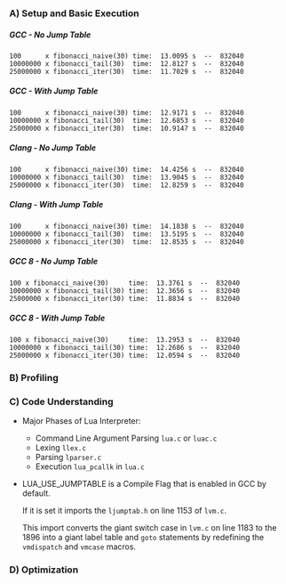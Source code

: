 
### A) Setup and Basic Execution

##### GCC - No Jump Table

```
100      x fibonacci_naive(30) time:  13.0095 s  --  832040
10000000 x fibonacci_tail(30)  time:  12.8127 s  --  832040
25000000 x fibonacci_iter(30)  time:  11.7029 s  --  832040
```

##### GCC - With Jump Table

```
100      x fibonacci_naive(30) time:  12.9171 s  --  832040
10000000 x fibonacci_tail(30)  time:  12.6853 s  --  832040
25000000 x fibonacci_iter(30)  time:  10.9147 s  --  832040
```

##### Clang - No Jump Table

```
100      x fibonacci_naive(30) time:  14.4256 s  --  832040
10000000 x fibonacci_tail(30)  time:  13.9045 s  --  832040
25000000 x fibonacci_iter(30)  time:  12.8259 s  --  832040
```

##### Clang - With Jump Table

```
100      x fibonacci_naive(30) time:  14.1838 s  --  832040
10000000 x fibonacci_tail(30)  time:  13.5195 s  --  832040
25000000 x fibonacci_iter(30)  time:  12.8535 s  --  832040
```

##### GCC 8 - No Jump Table 

```
100 x fibonacci_naive(30)     time:  13.3761 s  --  832040
10000000 x fibonacci_tail(30) time:  12.3656 s  --  832040
25000000 x fibonacci_iter(30) time:  11.8834 s  --  832040
```

##### GCC 8 - With Jump Table 

```
100 x fibonacci_naive(30)     time:  13.2953 s  --  832040
10000000 x fibonacci_tail(30) time:  12.2686 s  --  832040
25000000 x fibonacci_iter(30) time:  12.0594 s  --  832040
```

### B) Profiling



### C) Code Understanding

- Major Phases of Lua Interpreter:
  - Command Line Argument Parsing `lua.c` or `luac.c` 
  - Lexing `llex.c`
  - Parsing `lparser.c`
  - Execution `lua_pcallk` in `lua.c`

- LUA_USE_JUMPTABLE is a Compile Flag that is enabled in GCC by default.

  If it is set it imports the `ljumptab.h` on line 1153 of `lvm.c`.

  This import converts the giant switch case in `lvm.c` on line 1183 to the 1896 into a giant label table and `goto` statements by redefining the `vmdispatch` and `vmcase` macros.

### D) Optimization
